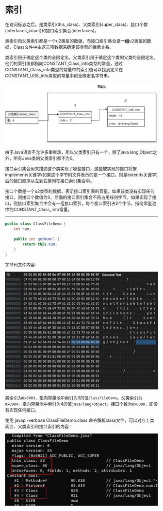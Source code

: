 # 索引

在访问标志之后，是类索引(this_class)、父类索引(super_class)、接口个数(interfaces_count)和接口索引集合(interfaces)。

类索引和父类索引都是一个u2类型的数据，而接口索引集合是**一组**u2类型的数据，Class文件中由这三项数据来确定该类型的继承关系。

类索引用于确定这个类的全限定名，父类索引用于确定这个类的父类的全限定名。他们的索引值都指向CONSTANT_Class_info类型的常量，通过CONSTANT_Class_info类型的常量中的索引值可以找到定义在CONSTANT_Utf8_info类型的常量中的全限定名字符串。

![](../../img/super_class.jpg)

由于Java语言不允许多重继承，所以父类索引只有一个，除了java.lang.Object之外，所有Java类的父类索引都不为0。

接口索引集合用来描述这个类实现了哪些接口，这些被实现的接口将按implements关键字(如果这个字节码文件表示的是一个接口，则是extends关键字)后的接口顺序从左到右排列在接口索引集合中。

接口个数是一个u2类型的数据，表示接口索引表的容量。如果该类没有实现任何接口，则接口个数值为0，后面的接口索引集合不再占用任何字节。如果实现了接口，则接口索引集合中会有一组接口索引，每个接口索引占2个字节，指向常量池中的CONSTANT_Class_info常量。

---

```java
public class ClassFileDemo {
    int num;

    public int getNum() {
        return this.num;
    }
}
```

字节码文件内容:

![](../../img/class_file4.png)

类索引为`0x0003`，指向常量池中索引为3的值`ClassFileDemo`。父类索引为`0x0004`，指向常量池中索引为4的值`java/lang/Object`。接口个数为`0x0000`，即没有实现任何接口。

使用 javap -verbose ClassFileDemo.class 命令解析class文件，可以对应上类索引、父类索引和接口索引的内容：

![](../../img/javap3.png)
